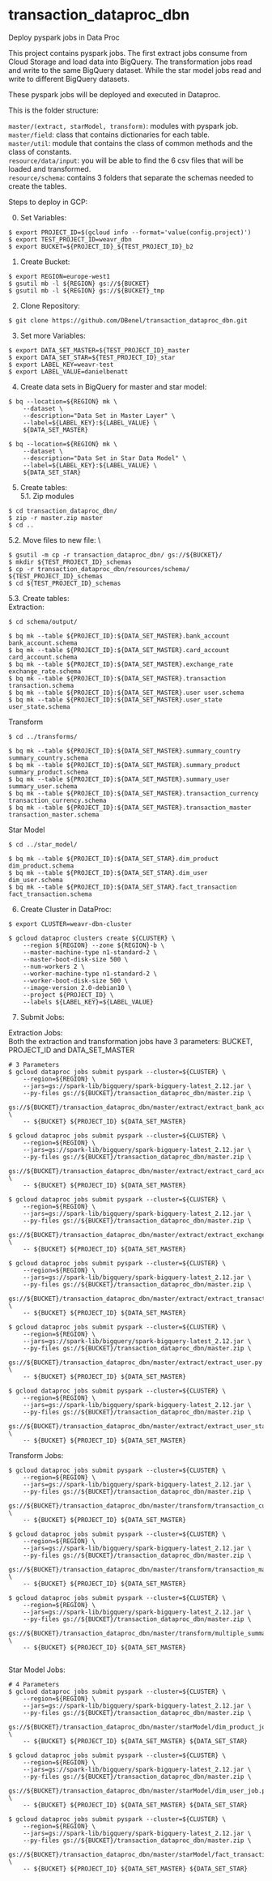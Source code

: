 # transaction_dataproc_dbn
Deploy pyspark jobs in Data Proc

This project contains pyspark jobs. The first extract jobs consume from Cloud Storage and load data into BigQuery. The transformation jobs read and write to the same BigQuery dataset. While the star model jobs read and write to different BigQuery datasets.

These pyspark jobs will be deployed and executed in Dataproc.

This is the folder structure:

`master/(extract, starModel, transform)`: modules with pyspark job.\
`master/field`: class that contains dictionaries for each table. \
`master/util`: module that contains the class of common methods and the class of constants. \
`resource/data/input`: you will be able to find the 6 csv files that will be loaded and transformed. \
`resource/schema`: contains 3 folders that separate the schemas needed to create the tables.

Steps to deploy in GCP:

0. Set Variables:
```
$ export PROJECT_ID=$(gcloud info --format='value(config.project)')
$ export TEST_PROJECT_ID=weavr_dbn
$ export BUCKET=${PROJECT_ID}_${TEST_PROJECT_ID}_b2
```
1. Create Bucket:
```
$ export REGION=europe-west1
$ gsutil mb -l ${REGION} gs://${BUCKET}
$ gsutil mb -l ${REGION} gs://${BUCKET}_tmp
```

2. Clone Repository:
```
$ git clone https://github.com/DBenel/transaction_dataproc_dbn.git 
```
3. Set more Variables:
```
$ export DATA_SET_MASTER=${TEST_PROJECT_ID}_master
$ export DATA_SET_STAR=${TEST_PROJECT_ID}_star
$ export LABEL_KEY=weavr-test
$ export LABEL_VALUE=danielbenatt
```
4. Create data sets in BigQuery for master and star model:
```
$ bq --location=${REGION} mk \
    --dataset \
    --description="Data Set in Master Layer" \
    --label=${LABEL_KEY}:${LABEL_VALUE} \
    ${DATA_SET_MASTER}

$ bq --location=${REGION} mk \
    --dataset \
    --description="Data Set in Star Data Model" \
    --label=${LABEL_KEY}:${LABEL_VALUE} \
    ${DATA_SET_STAR}
```
5. Create tables: \
5.1. Zip modules
```
$ cd transaction_dataproc_dbn/
$ zip -r master.zip master
$ cd ..
```
5.2. Move files to new file: \
```
$ gsutil -m cp -r transaction_dataproc_dbn/ gs://${BUCKET}/
$ mkdir ${TEST_PROJECT_ID}_schemas
$ cp -r transaction_dataproc_dbn/resources/schema/ ${TEST_PROJECT_ID}_schemas
$ cd ${TEST_PROJECT_ID}_schemas
```
5.3. Create tables: \
    Extraction:
```
$ cd schema/output/

$ bq mk --table ${PROJECT_ID}:${DATA_SET_MASTER}.bank_account bank_account.schema
$ bq mk --table ${PROJECT_ID}:${DATA_SET_MASTER}.card_account card_account.schema
$ bq mk --table ${PROJECT_ID}:${DATA_SET_MASTER}.exchange_rate exchange_rate.schema
$ bq mk --table ${PROJECT_ID}:${DATA_SET_MASTER}.transaction transaction.schema
$ bq mk --table ${PROJECT_ID}:${DATA_SET_MASTER}.user user.schema
$ bq mk --table ${PROJECT_ID}:${DATA_SET_MASTER}.user_state user_state.schema
```
Transform

```
$ cd ../transforms/

$ bq mk --table ${PROJECT_ID}:${DATA_SET_MASTER}.summary_country summary_country.schema
$ bq mk --table ${PROJECT_ID}:${DATA_SET_MASTER}.summary_product summary_product.schema
$ bq mk --table ${PROJECT_ID}:${DATA_SET_MASTER}.summary_user summary_user.schema
$ bq mk --table ${PROJECT_ID}:${DATA_SET_MASTER}.transaction_currency transaction_currency.schema
$ bq mk --table ${PROJECT_ID}:${DATA_SET_MASTER}.transaction_master transaction_master.schema
```

Star Model
```
$ cd ../star_model/

$ bq mk --table ${PROJECT_ID}:${DATA_SET_STAR}.dim_product dim_product.schema
$ bq mk --table ${PROJECT_ID}:${DATA_SET_STAR}.dim_user dim_user.schema
$ bq mk --table ${PROJECT_ID}:${DATA_SET_STAR}.fact_transaction fact_transaction.schema
```
6. Create Cluster in DataProc:

```
$ export CLUSTER=weavr-dbn-cluster 

$ gcloud dataproc clusters create ${CLUSTER} \
    --region ${REGION} --zone ${REGION}-b \
    --master-machine-type n1-standard-2 \
    --master-boot-disk-size 500 \
    --num-workers 2 \
    --worker-machine-type n1-standard-2 \
    --worker-boot-disk-size 500 \
    --image-version 2.0-debian10 \
    --project ${PROJECT_ID} \
    --labels ${LABEL_KEY}=${LABEL_VALUE}
```

7. Submit Jobs:

Extraction Jobs:\
Both the extraction and transformation jobs have 3 parameters: BUCKET, PROJECT_ID and DATA_SET_MASTER
```
# 3 Parameters
$ gcloud dataproc jobs submit pyspark --cluster=${CLUSTER} \
    --region=${REGION} \
    --jars=gs://spark-lib/bigquery/spark-bigquery-latest_2.12.jar \
    --py-files gs://${BUCKET}/transaction_dataproc_dbn/master.zip \
    gs://${BUCKET}/transaction_dataproc_dbn/master/extract/extract_bank_account.py \
    -- ${BUCKET} ${PROJECT_ID} ${DATA_SET_MASTER}
```
```
$ gcloud dataproc jobs submit pyspark --cluster=${CLUSTER} \
    --region=${REGION} \
    --jars=gs://spark-lib/bigquery/spark-bigquery-latest_2.12.jar \
    --py-files gs://${BUCKET}/transaction_dataproc_dbn/master.zip \
    gs://${BUCKET}/transaction_dataproc_dbn/master/extract/extract_card_account.py \
    -- ${BUCKET} ${PROJECT_ID} ${DATA_SET_MASTER}

$ gcloud dataproc jobs submit pyspark --cluster=${CLUSTER} \
    --region=${REGION} \
    --jars=gs://spark-lib/bigquery/spark-bigquery-latest_2.12.jar \
    --py-files gs://${BUCKET}/transaction_dataproc_dbn/master.zip \
    gs://${BUCKET}/transaction_dataproc_dbn/master/extract/extract_exchange_rate.py \
    -- ${BUCKET} ${PROJECT_ID} ${DATA_SET_MASTER}

$ gcloud dataproc jobs submit pyspark --cluster=${CLUSTER} \
    --region=${REGION} \
    --jars=gs://spark-lib/bigquery/spark-bigquery-latest_2.12.jar \
    --py-files gs://${BUCKET}/transaction_dataproc_dbn/master.zip \
    gs://${BUCKET}/transaction_dataproc_dbn/master/extract/extract_transaction.py \
    -- ${BUCKET} ${PROJECT_ID} ${DATA_SET_MASTER}

$ gcloud dataproc jobs submit pyspark --cluster=${CLUSTER} \
    --region=${REGION} \
    --jars=gs://spark-lib/bigquery/spark-bigquery-latest_2.12.jar \
    --py-files gs://${BUCKET}/transaction_dataproc_dbn/master.zip \
    gs://${BUCKET}/transaction_dataproc_dbn/master/extract/extract_user.py \
    -- ${BUCKET} ${PROJECT_ID} ${DATA_SET_MASTER}

$ gcloud dataproc jobs submit pyspark --cluster=${CLUSTER} \
    --region=${REGION} \
    --jars=gs://spark-lib/bigquery/spark-bigquery-latest_2.12.jar \
    --py-files gs://${BUCKET}/transaction_dataproc_dbn/master.zip \
    gs://${BUCKET}/transaction_dataproc_dbn/master/extract/extract_user_state.py \
    -- ${BUCKET} ${PROJECT_ID} ${DATA_SET_MASTER}
```

Transform Jobs:
```
$ gcloud dataproc jobs submit pyspark --cluster=${CLUSTER} \
    --region=${REGION} \
    --jars=gs://spark-lib/bigquery/spark-bigquery-latest_2.12.jar \
    --py-files gs://${BUCKET}/transaction_dataproc_dbn/master.zip \
    gs://${BUCKET}/transaction_dataproc_dbn/master/transform/transaction_currency.py \
    -- ${BUCKET} ${PROJECT_ID} ${DATA_SET_MASTER}
    
$ gcloud dataproc jobs submit pyspark --cluster=${CLUSTER} \
    --region=${REGION} \
    --jars=gs://spark-lib/bigquery/spark-bigquery-latest_2.12.jar \
    --py-files gs://${BUCKET}/transaction_dataproc_dbn/master.zip \
    gs://${BUCKET}/transaction_dataproc_dbn/master/transform/transaction_master.py \
    -- ${BUCKET} ${PROJECT_ID} ${DATA_SET_MASTER}
    
$ gcloud dataproc jobs submit pyspark --cluster=${CLUSTER} \
    --region=${REGION} \
    --jars=gs://spark-lib/bigquery/spark-bigquery-latest_2.12.jar \
    --py-files gs://${BUCKET}/transaction_dataproc_dbn/master.zip \
    gs://${BUCKET}/transaction_dataproc_dbn/master/transform/multiple_summary.py \
    -- ${BUCKET} ${PROJECT_ID} ${DATA_SET_MASTER}
    
```

Star Model Jobs:
```
# 4 Parameters
$ gcloud dataproc jobs submit pyspark --cluster=${CLUSTER} \
    --region=${REGION} \
    --jars=gs://spark-lib/bigquery/spark-bigquery-latest_2.12.jar \
    --py-files gs://${BUCKET}/transaction_dataproc_dbn/master.zip \
    gs://${BUCKET}/transaction_dataproc_dbn/master/starModel/dim_product_job.py \
    -- ${BUCKET} ${PROJECT_ID} ${DATA_SET_MASTER} ${DATA_SET_STAR}

$ gcloud dataproc jobs submit pyspark --cluster=${CLUSTER} \
    --region=${REGION} \
    --jars=gs://spark-lib/bigquery/spark-bigquery-latest_2.12.jar \
    --py-files gs://${BUCKET}/transaction_dataproc_dbn/master.zip \
    gs://${BUCKET}/transaction_dataproc_dbn/master/starModel/dim_user_job.py \
    -- ${BUCKET} ${PROJECT_ID} ${DATA_SET_MASTER} ${DATA_SET_STAR}

$ gcloud dataproc jobs submit pyspark --cluster=${CLUSTER} \
    --region=${REGION} \
    --jars=gs://spark-lib/bigquery/spark-bigquery-latest_2.12.jar \
    --py-files gs://${BUCKET}/transaction_dataproc_dbn/master.zip \
    gs://${BUCKET}/transaction_dataproc_dbn/master/starModel/fact_transaction.py \
    -- ${BUCKET} ${PROJECT_ID} ${DATA_SET_MASTER} ${DATA_SET_STAR}
```

